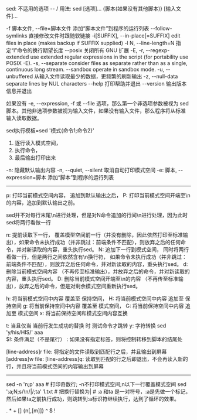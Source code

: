 sed: 不适用的选项 -- /
用法: sed [选项]... {脚本(如果没有其他脚本)} [输入文件]...

  -f 脚本文件, --file=脚本文件
                 添加“脚本文件”到程序的运行列表
  --follow-symlinks
                 直接修改文件时跟随软链接
  -i[SUFFIX], --in-place[=SUFFIX]
                 edit files in place (makes backup if SUFFIX supplied)
  -l N, --line-length=N
                 指定“l”命令的换行期望长度
  --posix
                 关闭所有 GNU 扩展
  -E, -r, --regexp-extended
                 use extended regular expressions in the script
                 (for portability use POSIX -E).
  -s, --separate
                 consider files as separate rather than as a single,
                 continuous long stream.
      --sandbox
                 operate in sandbox mode.
  -u, --unbuffered
                 从输入文件读取最少的数据，更频繁的刷新输出
  -z, --null-data
                 separate lines by NUL characters
      --help     打印帮助并退出
      --version  输出版本信息并退出

如果没有 -e, --expression, -f 或 --file 选项，那么第一个非选项参数被视为
sed脚本。其他非选项参数被视为输入文件，如果没有输入文件，那么程序将从标准
输入读取数据。

sed执行模板=sed '模式{命令1;命令2}'	

1. 逐行读入模式空间，
2. 执行命令，
3. 最后输出打印出来

-n:	隐藏默认输出内容	  -n, --quiet, --silent                 取消自动打印模式空间
-e:	脚本, --expression=脚本                 添加“脚本”到程序的运行列表




---

p:	打印当前模式空间内容，		追加到默认输出之后，
P:	打印当前模式空间开端至\n的内容，追加到默认输出之前。

sed并不对每行末尾\n进行处理，但是对N命令追加的行间\n进行处理，因为此时sed将两行看做一行

n:	提前读取下一行，
	覆盖模型空间前一行（并没有删除，因此依然打印至标准输出），如果命令未执行成功（并非跳过：前端条件不匹配），则放弃之后的任何命令，并对新读取的内容，重头执行sed。
N:	追加下一行到模式空间，
	同时将两行看做一行，但是两行之间依然含有\n换行符，
	如果命令未执行成功（并非跳过：前端条件不匹配），则放弃之后任何命令，并对新读取的内容，重头执行sed。
d:	删除当前模式空间内容		（不再传至标准输出），并放弃之后的命令，并对新读取的内容，重头执行sed。
D:	删除当前模式空间开端至\n的内容	（不再传至标准输出），放弃之后的命令，但是对剩余模式空间重新执行sed。

h:	将当前模式空间中内容	覆盖至	保持空间，
H:	将当前模式空间中内容	追加至	保持空间
g:	将当前保持空间中内容	覆盖至	模式空间，
G:	将当前保持空间中内容	追加至	模式空间
x:	将当前保持空间和模式空间内容互换

t:	当且仅当 当前行发生成功的替换 时 测试命令才跳转
y:	字符转换	sed 'y/his/HIS/' aaa  
$!:	条件满足（不是尾行）
:	如果没有指定标签，则将控制转移到脚本的结尾处

[line-address]r file:	将指定的文件读取到匹配行之后，并且输出到屏幕
[address]w 	file:
[line-address]q:	读取到匹配的行之后即退出，不会再读入新的行，并且将当前模式空间的内容输出到屏幕


---
sed -n 'n;p' aaa 		# 打印奇数行; -n不打印模式空间;n以下一行覆盖模式空间
sed ':a;N;s/\n/|/;ta' 1.txt	# 把换行替换为|
				# :a 和ta 是一对符号，:a是先做一个标记，然后如果ta之前执行成功，则跳转到:a标识符继续执行，达到了循环的效果。

.
*
+
[]
{n[,[m]]}
^
$
!
